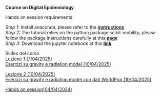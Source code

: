 

**Course on Digital Epidemiology**   

Hands on session requirements  

*Step 1:* Install anaconda, please refer to the [**instructions**](https://docs.anaconda.com/free/anaconda/install/index.html)  
*Step 2:* The tutorial relies on the python package scikit-mobility, please follow the package instructions carefully at this [**page**](https://scikit-mobility.github.io/scikit-mobility/index.html)   
*Step 3:* Download the jupyter notebook at this [**link**](https://github.com/mattiamazzoli/Teaching/tree/main)

Slides del corso  
<a href="https://github.com/mattiamazzoli/Teaching/blob/main/slides/mobility_course_lezione1.pdf" download>Lezione 1 (7/04/2025)</a>  
<a href="https://github.com/mattiamazzoli/Teaching/blob/main/mobility_models.ipynb" download>Esercizi su gravity e radiation model (10/04/2025)</a>

<a href="https://github.com/mattiamazzoli/Teaching/blob/main/slides/mobility_course_lezione2.pdf" download>Lezione 2 (10/04/2025)</a>   
<a href="https://github.com/mattiamazzoli/Teaching/blob/main/mobility_models_worldPoP.ipynb" download>Esercizi su gravity e radiation model con dati WorldPop (10/04/2025)</a>

<a href="https://github.com/mattiamazzoli/Teaching/blob/main/arrival_times.ipynb" download>Hands on session(04/04/2024)</a>
